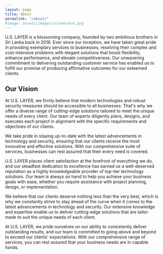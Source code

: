 ```yaml
---
layout: page
title: About
permalink: "/about/"
#image: assets/images/screenshot.png
---
```


U.S. LAYER is a blossoming company, founded by two ambitious brothers in Sri Lanka back in 2016. Ever since our inception, we have taken great pride in providing exemplary services to businesses, resolving their complex and cost-intensive problems with elegant solutions that boost flexibility, enhance performance, and elevate competitiveness. Our unwavering commitment to delivering outstanding customer service has enabled us to fulfill our promise of producing affirmative outcomes for our esteemed clients.

## Our Vision
At U.S. LAYER, we firmly believe that modern technologies and robust security measures should be accessible to all businesses. That's why we offer a diverse range of cutting-edge solutions tailored to meet the unique needs of every client. Our team of experts diligently plans, designs, and executes each project in alignment with the specific requirements and objectives of our clients.

We take pride in staying up-to-date with the latest advancements in technology and security, ensuring that our clients receive the most innovative and effective solutions. With our comprehensive suite of services, businesses can rest assured that their every need is covered.

U.S. LAYER places client satisfaction at the forefront of everything we do, and our steadfast dedication to excellence has earned us a well-deserved reputation as a highly knowledgeable provider of top-tier technology solutions. Our team is always on hand to help you achieve your business goals with ease, whether you require assistance with project planning, design, or implementation.

We believe that our clients deserve nothing less than the very best, which is why we constantly strive to stay ahead of the curve when it comes to the latest advancements in technology and security. Our extensive knowledge and expertise enable us to deliver cutting-edge solutions that are tailor-made to suit the unique needs of each client.

At U.S. LAYER, we pride ourselves on our ability to consistently deliver outstanding results, and our team is committed to going above and beyond to exceed our clients' expectations. With our comprehensive range of services, you can rest assured that your business needs are in capable hands.